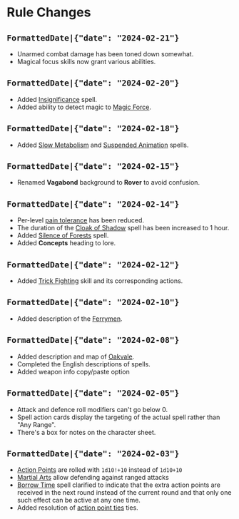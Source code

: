 # Rule Changes

## `FormattedDate|{"date": "2024-02-21"}`

* Unarmed combat damage has been toned down somewhat.
* Magical focus skills now grant various abilities.

## `FormattedDate|{"date": "2024-02-20"}`

* Added [Insignificance](spell:insignificance) spell.
* Added ability to detect magic to [Magic Force](skill:magic_force).


## `FormattedDate|{"date": "2024-02-18"}`

* Added [Slow Metabolism](spell:slow_metabolism) and [Suspended Animation](spell:suspended_animation) spells.


## `FormattedDate|{"date": "2024-02-15"}`

* Renamed **Vagabond** background to **Rover** to avoid confusion.

## `FormattedDate|{"date": "2024-02-14"}`

* Per-level [pain tolerance](character:fp) has been reduced.
* The duration of the [Cloak of Shadow](spell:cloak_of_shadow) spell has been increased to 1 hour.
* Added [Silence of Forests](spell:silence_of_forests) spell.
* Added **Concepts** heading to lore.


## `FormattedDate|{"date": "2024-02-12"}`
* Added [Trick Fighting](skill:trick_fighting) skill and its corresponding actions.


## `FormattedDate|{"date": "2024-02-10"}`

* Added description of the [Ferrymen](world:realms:dragon_straits:organisations:ferrymen).

## `FormattedDate|{"date": "2024-02-08"}`

* Added description and map of [Oakvale](world:realms:dragon_straits:settlements:oakvale).
* Completed the English descriptions of spells.
* Added weapon info copy/paste option

## `FormattedDate|{"date": "2024-02-05"}`

* Attack and defence roll modifiers can't go below 0.
* Spell action cards display the targeting of the actual spell rather than "Any Range".
* There's a box for notes on the character sheet.

## `FormattedDate|{"date": "2024-02-03"}`

* [Action Points](rule:combat) are rolled with `1d10!+10` instead of `1d10+10`
* [Martial Arts](skill:martial_arts) allow defending against ranged attacks
* [Borrow Time](spell:borrow_time) spell clarified to indicate that the extra action points are received in the next round instead of the current round and that only one such effect can be active at any one time.
* Added resolution of [action point ties](rule:combat) ties.
